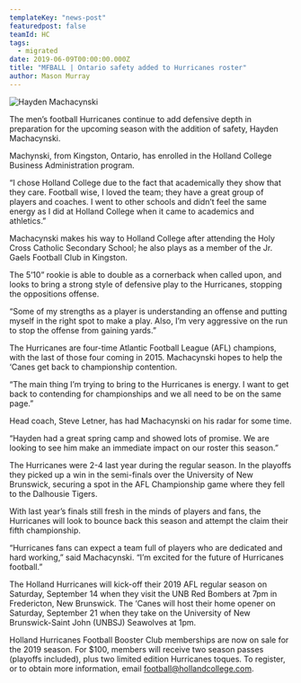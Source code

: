 ```yaml
---
templateKey: "news-post"
featuredpost: false
teamId: HC
tags:
  - migrated
date: 2019-06-09T00:00:00.000Z
title: "MFBALL | Ontario safety added to Hurricanes roster"
author: Mason Murray
---
```


![Hayden Machacynski](/img/posts/2019-06-09.jpg)

The men’s football Hurricanes continue to add defensive depth in preparation for the upcoming season with the addition of safety, Hayden Machacynski.

Machynski, from Kingston, Ontario, has enrolled in the Holland College Business Administration program.

“I chose Holland College due to the fact that academically they show that they care. Football wise, I loved the team; they have a great group of players and coaches. I went to other schools and didn’t feel the same energy as I did at Holland College when it came to academics and athletics.”

Machacynski makes his way to Holland College after attending the Holy Cross Catholic Secondary School; he also plays as a member of the Jr. Gaels Football Club in Kingston.

The 5’10” rookie is able to double as a cornerback when called upon, and looks to bring a strong style of defensive play to the Hurricanes, stopping the oppositions offense.

“Some of my strengths as a player is understanding an offense and putting myself in the right spot to make a play. Also, I’m very aggressive on the run to stop the offense from gaining yards.”

The Hurricanes are four-time Atlantic Football League (AFL) champions, with the last of those four coming in 2015. Machacynski hopes to help the ‘Canes get back to championship contention.

“The main thing I’m trying to bring to the Hurricanes is energy. I want to get back to contending for championships and we all need to be on the same page.”

Head coach, Steve Letner, has had Machacynski on his radar for some time.

“Hayden had a great spring camp and showed lots of promise.  We are looking to see him make an immediate impact on our roster this season.”

The Hurricanes were 2-4 last year during the regular season.  In the playoffs they picked up a win in the semi-finals over the University of New Brunswick, securing a spot in the AFL Championship game where they fell to the Dalhousie Tigers.

With last year’s finals still fresh in the minds of players and fans, the Hurricanes will look to bounce back this season and attempt the claim their fifth championship.

“Hurricanes fans can expect a team full of players who are dedicated and hard working,” said Machacynski. “I’m excited for the future of Hurricanes football.”

The Holland Hurricanes will kick-off their 2019 AFL regular season on Saturday, September 14 when they visit the UNB Red Bombers at 7pm in Fredericton, New Brunswick.  The ‘Canes will host their home opener on Saturday, September 21 when they take on the University of New Brunswick-Saint John (UNBSJ) Seawolves at 1pm.

Holland Hurricanes Football Booster Club memberships are now on sale for the 2019 season.  For $100, members will receive two season passes (playoffs included), plus two limited edition Hurricanes toques.  To register, or to obtain more information, email football@hollandcollege.com.
